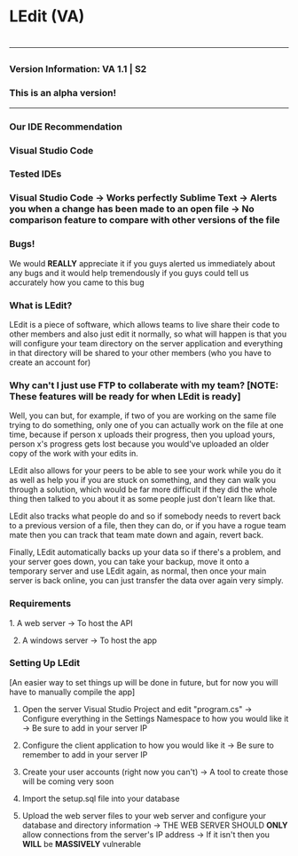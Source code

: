 <h1>LEdit (VA)<h1>

<hr />
<h3>Version Information: VA 1.1 | S2</h3>
<h3>This is an <b>alpha</b> version!</h3>
<hr />

<h3>Our IDE Recommendation<h3>
<b>Visual Studio Code</b>

<h3>Tested IDEs<h3>
Visual Studio Code
 -> Works perfectly
Sublime Text
 -> Alerts you when a change has been made to an open file
 -> No comparison feature to compare with other versions of the file

<h3>Bugs!</h3>
We would <b>REALLY</b> appreciate it if you guys alerted us immediately about any bugs and it would help tremendously if you guys could tell us accurately how you came to this bug

<h3>What is LEdit?</h3>
LEdit is a piece of software, which allows teams to live share their code to other members and also just edit it normally, so what will happen is that you will configure your team directory on the server application and everything in that directory will be shared to your other members (who you have to create an account for)

<h3>Why can't I just use FTP to collaberate with my team? [NOTE: These features will be ready for when LEdit is ready]</h3>
Well, you can but, for example, if two of you are working on the same file trying to do something, only one of you can actually work on the file at one time, because if person x uploads their progress, then you upload yours, person x's progress gets lost because you would've uploaded an older copy of the work with your edits in.

LEdit also allows for your peers to be able to see your work while you do it as well as help you if you are stuck on something, and they can walk you through a solution, which would be far more difficult if they did the whole thing then talked to you about it as some people just don't learn like that.

LEdit also tracks what people do and so if somebody needs to revert back to a previous version of a file, then they can do, or if you have a rogue team mate then you can track that team mate down and again, revert back.

Finally, LEdit automatically backs up your data so if there's a problem, and your server goes down, you can take your backup, move it onto a temporary server and use LEdit again, as normal, then once your main server is back online, you can just transfer the data over again very simply.

<h3>Requirements</h3>
1. A web server
 -> To host the API

2. A windows server
 -> To host the app

<h3>Setting Up LEdit</h3>
[An easier way to set things up will be done in future, but for now you will have to manually compile the app]

1. Open the server Visual Studio Project and edit "program.cs"
 -> Configure everything in the Settings Namespace to how you would like it
  -> Be sure to add in your server IP

2. Configure the client application to how you would like it
 -> Be sure to remember to add in your server IP 

3. Create your user accounts (right now you can't)
 -> A tool to create those will be coming very soon

4. Import the setup.sql file into your database

5. Upload the web server files to your web server and configure your database and directory information
 -> THE WEB SERVER SHOULD <b>ONLY</b> allow connections from the server's IP address
  -> If it isn't then you <b>WILL</b> be <b>MASSIVELY</b> vulnerable